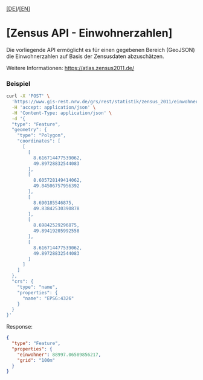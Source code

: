 [[DE]](README.md)/[[EN]](README_en.md)


# [Zensus API - Einwohnerzahlen]

Die vorliegende API ermöglicht es für einen gegebenen Bereich (GeoJSON) die Einwohnerzahlen auf Basis der Zensusdaten abzuschätzen.

Weitere Informationen: https://atlas.zensus2011.de/

### Beispiel

```bash
curl -X 'POST' \
  'https://www.gis-rest.nrw.de/grs/rest/statistik/zensus_2011/einwohner_sum.json' \
  -H 'accept: application/json' \
  -H 'Content-Type: application/json' \
  -d '{
  "type": "Feature",
  "geometry": {
    "type": "Polygon",
    "coordinates": [
      [
        [
          8.616714477539062,
          49.89728832544083
        ],
        [
          8.605728149414062,
          49.84506757956392
        ],
        [
          8.690185546875,
          49.83842530390878
        ],
        [
          8.69842529296875,
          49.89419205992558
        ],
        [
          8.616714477539062,
          49.89728832544083
        ]
      ]
    ]
  },
  "crs": {
    "type": "name",
    "properties": {
      "name": "EPSG:4326"
    }
  }
}'
```

Response:

```json
{
  "type": "Feature",
  "properties": {
    "einwohner": 88997.06589856217,
    "grid": "100m"
  }
}
```

